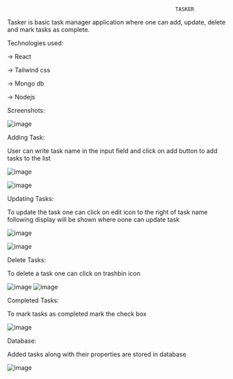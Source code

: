                                                           TASKER

Tasker is basic task manager application where one can add, update, delete and mark tasks as complete.


Technologies used:

-> React

-> Tailwind css

-> Mongo db

-> Nodejs

Screenshots:

![image](https://github.com/prakashbist28/tasker/assets/113052349/6b329826-83da-4e04-b7e0-e1803dfd70e0)

Adding Task:

User can write task name in the input field and click on add button to add tasks to the list 

![image](https://github.com/prakashbist28/tasker/assets/113052349/fb5d0560-4550-493f-af12-2f4f62821b7b)

![image](https://github.com/prakashbist28/tasker/assets/113052349/75616c2d-532f-4289-8264-4098f0178333)

Updating Tasks:

To update the task one can click on edit icon to the right of task name following display will be shown where oone can update task

![image](https://github.com/prakashbist28/tasker/assets/113052349/b3a2af6b-3e9e-41da-97ff-f81410671b36)

![image](https://github.com/prakashbist28/tasker/assets/113052349/71bf1671-4a24-47ee-b779-f76154e0639f)

Delete Tasks:

To delete a task one can click on trashbin icon

![image](https://github.com/prakashbist28/tasker/assets/113052349/362bc834-d5ab-4d2b-8e73-aade6e0bcc3b)
![image](https://github.com/prakashbist28/tasker/assets/113052349/5ffebba1-6cbc-4daa-b381-9cca9d75539c)

Completed Tasks:

To mark tasks as completed mark the check box

![image](https://github.com/prakashbist28/tasker/assets/113052349/1a2e449f-fb99-4af5-835b-2e77e7b49bae)


Database:

Added tasks along with their properties are stored in database

![image](https://github.com/prakashbist28/tasker/assets/113052349/2f04b34f-ede8-4207-8ca7-e5caae23c892)





